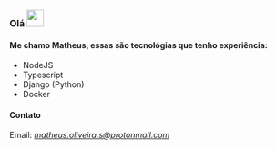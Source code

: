 ### Olá <img src="https://raw.githubusercontent.com/MartinHeinz/MartinHeinz/master/wave.gif" width="30px">


#### Me chamo Matheus, essas são tecnológias que tenho experiência:

  - NodeJS 
  - Typescript
  - Django (Python)
  - Docker

  
#### Contato
Email: *matheus.oliveira.s@protonmail.com*
